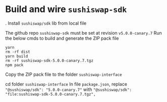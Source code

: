 # Build and wire `sushiswap-sdk`

.
Install `sushiswap/sdk` lib from local file

The github repo `sushiswap-sdk` must be set at revision `v5.0.0-canary.7`
Run the below cmds to build and generate the ZIP pack file

```
yarn
rm -rf dist
yarn build
rm -rf sushiswap-sdk-5.0.0-canary.7.tgz
npm pack
```

Copy the ZIP pack file to the folder `sushiswap-interface`

cd folder `sushiswap-interface`
In file `package.json`, replace `"@sushiswap/sdk": "5.0.0-canary.7"`
with `"@sushiswap/sdk": "file:sushiswap-sdk-5.0.0-canary.7.tgz",`
